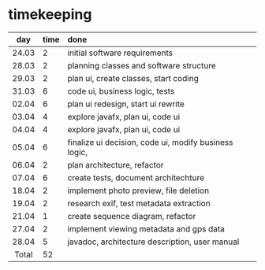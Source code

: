 # timekeeping

|  day  | time | done                                                  |
| :---: | :--- | :---------------------------------------------------- |
| 24.03 | 2    | initial software requirements                         |
| 28.03 | 2    | planning classes and software structure               |
| 29.03 | 2    | plan ui, create classes, start coding                 |
| 31.03 | 6    | code ui, business logic, tests                        |
| 02.04 | 6    | plan ui redesign, start ui rewrite                    |
| 03.04 | 4    | explore javafx, plan ui, code ui                      |
| 04.04 | 4    | explore javafx, plan ui, code ui                      |
| 05.04 | 6    | finalize ui decision, code ui, modify business logic, |
| 06.04 | 2    | plan architecture, refactor                           |
| 07.04 | 6    | create tests, document architechture                  |
| 18.04 | 2    | implement photo preview, file deletion                |
| 19.04 | 2    | research exif, test metadata extraction               |
| 21.04 | 1    | create sequence diagram, refactor                     |
| 27.04 | 2    | implement viewing metadata and gps data               |
| 28.04 | 5    | javadoc, architecture description, user manual        |
| Total | 52   |                                                       |
